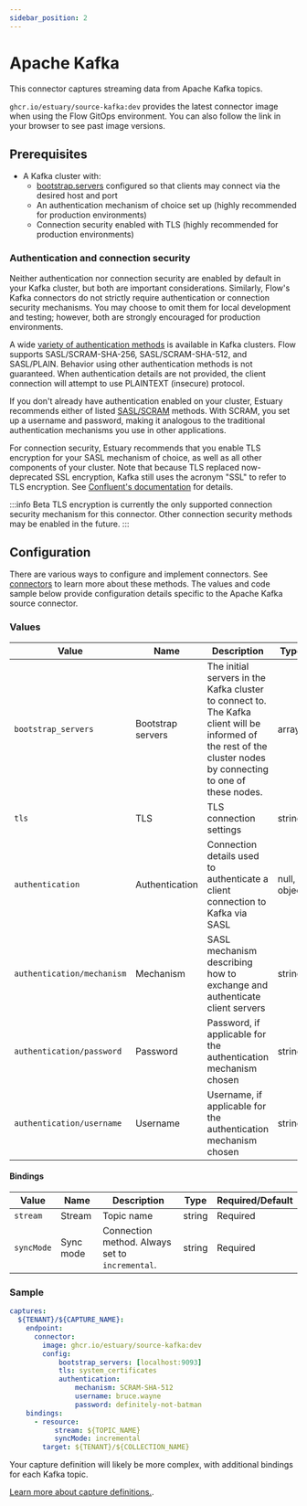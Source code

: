 ```yaml
---
sidebar_position: 2
---
```

# Apache Kafka

This connector captures streaming data from Apache Kafka topics.

`ghcr.io/estuary/source-kafka:dev` provides the latest connector image when using the Flow GitOps environment. You can also follow the link in your browser to see past image versions.

## Prerequisites

* A Kafka cluster with:
  * [bootstrap.servers](https://kafka.apache.org/documentation/#producerconfigs_bootstrap.servers) configured so that clients may connect via the desired host and port
  * An authentication mechanism of choice set up (highly recommended for production environments)
  * Connection security enabled with TLS (highly recommended for production environments)

### Authentication and connection security

Neither authentication nor connection security are enabled by default in your Kafka cluster, but both are important considerations.
Similarly, Flow's Kafka connectors do not strictly require authentication or connection security mechanisms.
You may choose to omit them for local development and testing; however, both are strongly encouraged for production environments.

A wide [variety of authentication methods](https://kafka.apache.org/documentation/#security_overview) is available in Kafka clusters.
Flow supports SASL/SCRAM-SHA-256, SASL/SCRAM-SHA-512, and SASL/PLAIN. Behavior using other authentication methods is not guaranteed.
When authentication details are not provided, the client connection will attempt to use PLAINTEXT (insecure) protocol.

If you don't already have authentication enabled on your cluster, Estuary recommends either of listed [SASL/SCRAM](https://kafka.apache.org/documentation/#security_sasl_scram) methods.
With SCRAM, you set up a username and password, making it analogous to the traditional authentication mechanisms
you use in other applications.

For connection security, Estuary recommends that you enable TLS encryption for your SASL mechanism of choice,
as well as all other components of your cluster.
Note that because TLS replaced now-deprecated SSL encryption, Kafka still uses the acronym "SSL" to refer to TLS encryption.
See [Confluent's documentation](https://docs.confluent.io/platform/current/kafka/authentication_ssl.html) for details.

:::info Beta
TLS encryption is currently the only supported connection security mechanism for this connector.
Other connection security methods may be enabled in the future.
:::

## Configuration

There are various ways to configure and implement connectors. See [connectors](../../../concepts/connectors.md#using-connectors) to learn more about these methods. The values and code sample below provide configuration details specific to the Apache Kafka source connector.

### Values

| Value | Name | Description | Type | Required/Default |
|---|---|---|---|---|
| `bootstrap_servers` | Bootstrap servers | The initial servers in the Kafka cluster to connect to. The Kafka client will be informed of the rest of the cluster nodes by connecting to one of these nodes. | array | Required |
| `tls`| TLS | TLS connection settings | string | `"system_certificates"` |
| `authentication`| Authentication | Connection details used to authenticate a client connection to Kafka via SASL | null, object | |
| `authentication/mechanism` | Mechanism | SASL mechanism describing how to exchange and authenticate client servers | string |  |
| `authentication/password` | Password | Password, if applicable for the authentication mechanism chosen | string | |
| `authentication/username` | Username | Username, if applicable for the authentication mechanism chosen | string | |

#### Bindings

| Value | Name | Description | Type | Required/Default |
|-------|------|------|---------| --------|
| `stream` | Stream | Topic name | string | Required |
| `syncMode` | Sync mode | Connection method. Always set to `incremental`. | string | Required |

### Sample
```yaml
captures:
  ${TENANT}/${CAPTURE_NAME}:
    endpoint:
      connector:
        image: ghcr.io/estuary/source-kafka:dev
        config:
            bootstrap_servers: [localhost:9093]
            tls: system_certificates
            authentication:
                mechanism: SCRAM-SHA-512
                username: bruce.wayne
                password: definitely-not-batman
    bindings:
      - resource:
           stream: ${TOPIC_NAME}
           syncMode: incremental
        target: ${TENANT}/${COLLECTION_NAME}
```

Your capture definition will likely be more complex, with additional bindings for each Kafka topic.

[Learn more about capture definitions.](../../../concepts/captures.md#pull-captures).